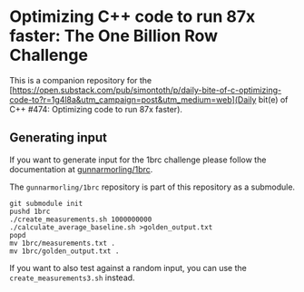 # Optimizing C++ code to run 87x faster: The One Billion Row Challenge

This is a companion repository for the [https://open.substack.com/pub/simontoth/p/daily-bite-of-c-optimizing-code-to?r=1g4l8a&utm_campaign=post&utm_medium=web](Daily bit(e) of C++ #474: Optimizing code to run 87x faster).

## Generating input

If you want to generate input for the 1brc challenge please follow the documentation at [gunnarmorling/1brc](https://github.com/gunnarmorling/1brc?tab=readme-ov-file#running-the-challenge).

The `gunnarmorling/1brc` repository is part of this repository as a submodule.

```
git submodule init
pushd 1brc
./create_measurements.sh 1000000000
./calculate_average_baseline.sh >golden_output.txt
popd
mv 1brc/measurements.txt .
mv 1brc/golden_output.txt .
```

If you want to also test against a random input, you can use the `create_measurements3.sh` instead.